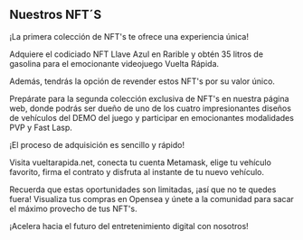 ## Nuestros NFT´S

¡La primera colección de NFT's te ofrece una experiencia única!

Adquiere el codiciado NFT Llave Azul en Rarible y obtén 35 litros de gasolina para el emocionante videojuego Vuelta Rápida.

Además, tendrás la opción de revender estos NFT's por su valor único.

Prepárate para la segunda colección exclusiva de NFT's en nuestra página web, donde podrás ser dueño de uno de los cuatro impresionantes diseños de vehículos del DEMO del juego y participar en emocionantes modalidades PVP y Fast Lasp.

¡El proceso de adquisición es sencillo y rápido!

Visita vueltarapida.net, conecta tu cuenta Metamask, elige tu vehículo favorito, firma el contrato y disfruta al instante de tu nuevo vehículo.

Recuerda que estas oportunidades son limitadas, ¡así que no te quedes fuera! Visualiza tus compras en Opensea y únete a la comunidad para sacar el máximo provecho de tus NFT's.

¡Acelera hacia el futuro del entretenimiento digital con nosotros!
